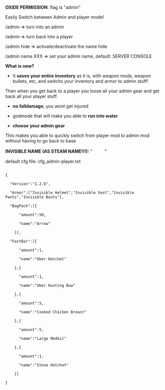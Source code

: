 **OXIDE PERMISSION**: flag is "admin"


Easily Switch between Admin and player mode!


/admin => turn into an admin

/admin => turn back into a player

/admin hide => activate/deactivate the name hide

/admin name XXX => set your admin name, default: SERVER CONSOLE

**What is new?**

- It **saves your entire inventory** as it is, with weapon mods, weapon bullets, etc, and switchs your inventory and armor to admin stuff!

Then when you get back to a player you loose all your admin gear and get back all your player stuff.

- **no falldamage**, you wont get injured

- godmode that will make you able to **run into water**

- **choose your admin gear**


This makes you able to quickly switch from player mod to admin mod without having to go back to base


**INVISIBLE NAME (AS STEAM NAME!!!):** "ᅠᅠᅠ"


default cfg file: cfg_admin-player.txt

````

{

  "Version":"1.2.6",

  "Armor":["Invisible Helmet","Invisible Vest","Invisible Pants","Invisible Boots"],

  "BagPack":[{

      "amount":50,

      "name":"Arrow"

    }],

  "FastBar":[{

      "amount":1,

      "name":"Uber Hatchet"

    },{

      "amount":1,

      "name":"Uber Hunting Bow"

    },{

      "amount":5,

      "name":"Cooked Chicken Breast"

    },{

      "amount":5,

      "name":"Large Medkit"

    },{

      "amount":1,

      "name":"Stone Hatchet"

    }]

}

 
````